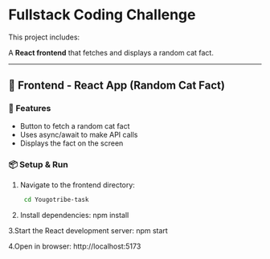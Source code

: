 # Fullstack Coding Challenge

This project includes:

 A **React frontend** that fetches and displays a random cat fact.

---

## 🚀 Frontend - React App (Random Cat Fact)

### 📌 Features

- Button to fetch a random cat fact
- Uses async/await to make API calls
- Displays the fact on the screen

### 📦 Setup & Run

1. Navigate to the frontend directory:
   ```bash
    cd Yougotribe-task

2. Install dependencies:
    npm install

3.Start the React development server:
    npm start

 4.Open in browser:
    http://localhost:5173
    